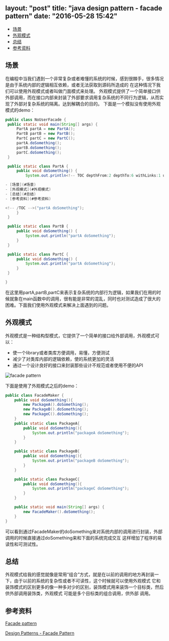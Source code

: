 layout: "post"
title: "java design pattern - facade pattern"
date: "2016-05-28 15:42"
---
<!-- TOC depthFrom:2 depthTo:6 withLinks:1 updateOnSave:1 orderedList:0 -->

- [场景](#场景)
- [外观模式](#外观模式)
- [总结](#总结)
- [参考资料](#参考资料)

<!-- /TOC -->

## 场景

   在编程中当我们遇到一个非常复杂或者难懂的系统的时候，感到很棘手，很多情况是由于系统内部的逻辑相互依赖，或者无法获取到源码所造成的
   在这种情况下我们可以使用外观模式或者叫做门面模式来处理。
   外观模式提供了一个简单接口供外部调用，而在接口内部来封装了外部要求调用复杂系统的不同行为逻辑，从而实现了外部对复杂系统的隔离。达到解耦合的目的。
   下面是一个模拟没有使用外观模式的demo：

   ```java
   public class NoUserFacade {
    public static void main(String[] args) {
        PartA partA = new PartA();
        PartB partB = new PartB();
        PartC partC = new PartC();
        partA.doSomething();
        partB.doSomething();
        partC.doSomething();
    }

    public static class PartA {
        public void doSomething() {
            System.out.println<!-- TOC depthFrom:2 depthTo:6 withLinks:1 updateOnSave:1 orderedList:0 -->

- [场景](#场景)
- [外观模式](#外观模式)
- [总结](#总结)
- [参考资料](#参考资料)

<!-- /TOC -->("partA doSomething");
        }
    }

    public static class PartB {
        public void doSomething() {
            System.out.println("partA doSomething");
        }
    }

    public static class PartC {
        public void doSomething() {
            System.out.println("partA doSomething");
        }
    }

  }
   ```

  在这里用partA,partB,partC来表示复杂系统的内部行为逻辑，如果我们在用的时候就象在main函数中的调用，很有能是非常的混乱，同时也对测试造成了很大的困难。下面我们使用外观模式来解决上面遇到的问题。

## 外观模式
  外观模式是一种结构型模式，它提供了一个简单的接口给外部调用，外观模式可以：
- 使一个library或者类库方便调用，易懂，方便测试
- 减少了对类库内部的逻辑依赖，使的系统更加的灵活
- 通过一个设计良好的接口来封装那些设计不规范或者使用不便的API

![facade pattern](/images/2016/05/Facade_design_pattern_in_UML.png)

<!--more-->

  下面是使用了外观模式之后的demo：

  ```java
  public class FacadeMaker {
      public void doSomething(){
          new PackageA().doSomething();
          new PackageB().doSomething();
          new PackageC().doSomething();
      }
      public static class PackageA{
          public void doSomething(){
              System.out.println("packageA doSomething");
          }
      }

      public static class PackageB{
          public void doSomething(){
              System.out.println("packageB doSomething");
          }
      }

      public static class PackageC{
          public void doSomething(){
              System.out.println("packageC doSomething");
          }
      }

      public static void main(String[] args) {
          new FacadeMaker().doSomething();
      }
  }
  ```
  可以看到通过FacadeMaker的doSomething来对系统内部的调用进行封装，外部调用的时候直接通过doSomething来和下面的系统完成交互
  这样增加了程序的易读性和可测试性。

## 总结

  外观模式给我的感觉就像是常用“组合”方式，就是在以前的调用的地方再封装一下，由于以前的系统的复杂性或者不可读性，这个时候就可以使用外观模式
  它和装饰模式的区别更多的像一种多对少的区别，装饰模式用来装饰一个目标类，然后供外部调用装饰类，外观模式 可能是多个目标类的组合调用，供外部
  调用。

## 参考资料

[Facade pattern][698a31b8]

  [698a31b8]: https://en.wikipedia.org/wiki/Facade_pattern "Facade pattern"

[Design Patterns - Facade Pattern][717e5a13]

  [717e5a13]: http://www.tutorialspoint.com/design_pattern/facade_pattern.htm "Design Patterns - Facade Pattern"
